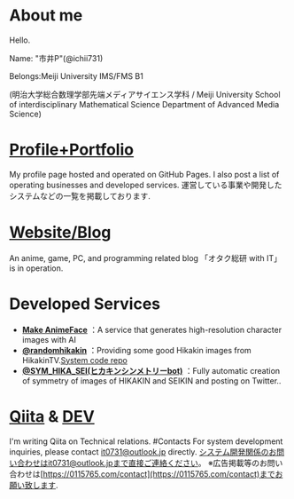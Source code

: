# About me
Hello.

Name: "市井P"(@ichii731)

Belongs:Meiji University IMS/FMS B1

(明治大学総合数理学部先端メディアサイエンス学科 / Meiji University School of interdisciplinary Mathematical Science Department of Advanced Media Science)


# [Profile+Portfolio](https://tomox0115.github.io/)
My profile page hosted and operated on GitHub Pages.
I also post a list of operating businesses and developed services.
運営している事業や開発したシステムなどの一覧を掲載しております.
# [Website/Blog](https://0115765.com/)
An anime, game, PC, and programming related blog 「オタク総研 with IT」 is in operation.
# Developed Services
- **[Make AnimeFace](https://ai.0115765.com/makeface/)** ：A service that generates high-resolution character images with AI
- **[@randomhikakin](https://twitter.com/randomhikakin)** ：Providing some good Hikakin images from HikakinTV.[System code repo](https://github.com/tomox0115/randomhikakin)
- **[@SYM_HIKA_SEI(ヒカキンシンメトリーbot)](https://twitter.com/SYM_HIKA_SEI)** ：Fully automatic creation of symmetry of images of HIKAKIN and SEIKIN and posting on Twitter..
# [Qiita](https://qiita.com/tomox0115/) & [DEV](https://dev.to/tomox0115/)
I'm writing Qiita on Technical relations.
#Contacts
For system development inquiries, please contact it0731@outlook.jp directly.
システム開発関係のお問い合わせはit0731@outlook.jpまで直接ご連絡ください。
※広告掲載等のお問い合わせは[https://0115765.com/contact](https://0115765.com/contact)までお願い致します.
